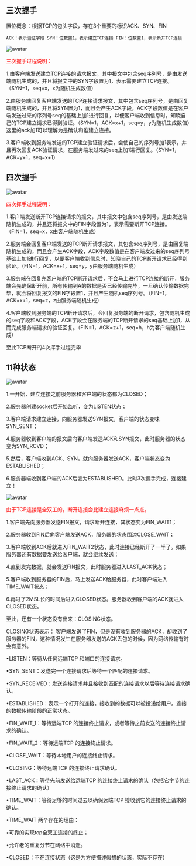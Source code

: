 ## 三次握手
置位概念：根据TCP的包头字段，存在3个重要的标识ACK、SYN、FIN

`ACK：表示验证字段 SYN：位数置1，表示建立TCP连接 FIN：位数置1，表示断开TCP连接`

![avatar](./images/tpc三次握手.jpg)

<font color=red>三次握手过程说明：</font>

1.由客户端发送建立TCP连接的请求报文，其中报文中包含seq序列号，是由发送端随机生成的，并且将报文中的SYN字段置为1，表示需要建立TCP连接。（SYN=1，seq=x，x为随机生成数值）

2.由服务端回复客户端发送的TCP连接请求报文，其中包含seq序列号，是由回复端随机生成的，并且将SYN置为1，而且会产生ACK字段，ACK字段数值是在客户端发送过来的序列号seq的基础上加1进行回复，以便客户端收到信息时，知晓自己的TCP建立请求已得到验证。（SYN=1，ACK=x+1，seq=y，y为随机生成数值）这里的ack加1可以理解为是确认和谁建立连接。

3.客户端收到服务端发送的TCP建立验证请求后，会使自己的序列号加1表示，并且再次回复ACK验证请求，在服务端发过来的seq上加1进行回复。（SYN=1，ACK=y+1，seq=x+1）

## 四次握手

![avatar](./images/tcp四次握手.jpg)

<font color=red>四次挥手过程说明：</font>

1.客户端发送断开TCP连接请求的报文，其中报文中包含seq序列号，是由发送端随机生成的，并且还将报文中的FIN字段置为1，表示需要断开TCP连接。（FIN=1，seq=x，x由客户端随机生成）

2.服务端会回复客户端发送的TCP断开请求报文，其包含seq序列号，是由回复端随机生成的，而且会产生ACK字段，ACK字段数值是在客户端发过来的seq序列号基础上加1进行回复，以便客户端收到信息时，知晓自己的TCP断开请求已经得到验证。（FIN=1，ACK=x+1，seq=y，y由服务端随机生成）

3.服务端在回复完客户端的TCP断开请求后，不会马上进行TCP连接的断开，服务端会先确保断开前，所有传输到A的数据是否已经传输完毕，一旦确认传输数据完毕，就会将回复报文的FIN字段置1，并且产生随机seq序列号。（FIN=1，ACK=x+1，seq=z，z由服务端随机生成）

4.客户端收到服务端的TCP断开请求后，会回复服务端的断开请求，包含随机生成的seq字段和ACK字段，ACK字段会在服务端的TCP断开请求的seq基础上加1，从而完成服务端请求的验证回复。（FIN=1，ACK=z+1，seq=h，h为客户端随机生成）

至此TCP断开的4次挥手过程完毕

## 11种状态

![avatar](./images/socket和tcp状态.jpg)

1.一开始，建立连接之前服务器和客户端的状态都为CLOSED；

2.服务器创建socket后开始监听，变为LISTEN状态；

3.客户端请求建立连接，向服务器发送SYN报文，客户端的状态变味SYN_SENT；

4.服务器收到客户端的报文后向客户端发送ACK和SYN报文，此时服务器的状态变为SYN_RCVD；

5.然后，客户端收到ACK、SYN，就向服务器发送ACK，客户端状态变为ESTABLISHED；

6.服务器端收到客户端的ACK后变为ESTABLISHED。此时3次握手完成，连接建立！


![avatar](./images/socket和tcp断开状态.jpg)

<font color=red>
由于TCP连接是全双工的，断开连接会比建立连接麻烦一点点。</font>

1.客户端先向服务器发送FIN报文，请求断开连接，其状态变为FIN_WAIT1；

2.服务器收到FIN后向客户端发送ACK，服务器的状态围边CLOSE_WAIT；

3.客户端收到ACK后就进入FIN_WAIT2状态，此时连接已经断开了一半了。如果服务器还有数据要发送给客户端，就会继续发送；

4.直到发完数据，就会发送FIN报文，此时服务器进入LAST_ACK状态；

5.客户端收到服务器的FIN后，马上发送ACK给服务器，此时客户端进入TIME_WAIT状态；

6.再过了2MSL长的时间后进入CLOSED状态。服务器收到客户端的ACK就进入CLOSED状态。

至此，还有一个状态没有出来：CLOSING状态。

CLOSING状态表示： 客户端发送了FIN，但是没有收到服务器的ACK，却收到了服务器的FIN，这种情况发生在服务器发送的ACK丢包的时候，因为网络传输有时会有意外。

•LISTEN：等待从任何远端TCP 和端口的连接请求。

•SYN_SENT：发送完一个连接请求后等待一个匹配的连接请求。

•SYN_RECEIVED：发送连接请求并且接收到匹配的连接请求以后等待连接请求确认。

•ESTABLISHED：表示一个打开的连接，接收到的数据可以被投递给用户。连接的数据传输阶段的正常状态。

•FIN_WAIT_1：等待远端TCP 的连接终止请求，或者等待之前发送的连接终止请求的确认。

•FIN_WAIT_2：等待远端TCP 的连接终止请求。

•CLOSE_WAIT：等待本地用户的连接终止请求。

•CLOSING：等待远端TCP 的连接终止请求确认。

•LAST_ACK：等待先前发送给远端TCP 的连接终止请求的确认（包括它字节的连接终止请求的确认）

•TIME_WAIT：等待足够的时间过去以确保远端TCP 接收到它的连接终止请求的确认。

•TIME_WAIT 两个存在的理由：

•可靠的实现tcp全双工连接的终止；

•允许老的重复分节在网络中消逝。

•CLOSED：不在连接状态（这是为方便描述假想的状态，实际不存在）

